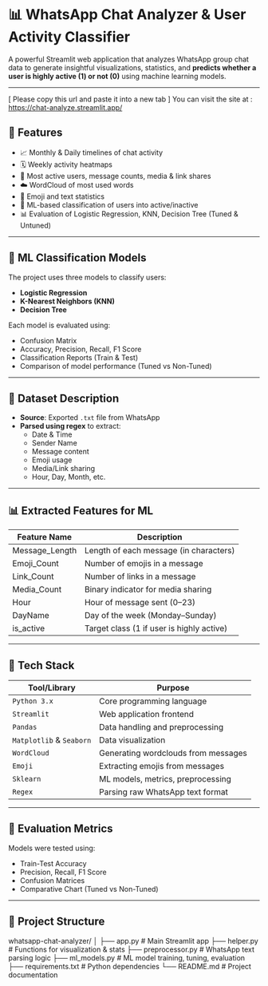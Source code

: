 # 📊 WhatsApp Chat Analyzer & User Activity Classifier

A powerful Streamlit web application that analyzes WhatsApp group chat data to generate insightful visualizations, statistics, and **predicts whether a user is highly active (1) or not (0)** using machine learning models.

---
[ Please copy this url and paste it into a new tab ]
You can visit the site at :
https://chat-analyze.streamlit.app/

## 🚀 Features

- 📈 Monthly & Daily timelines of chat activity  
- 🗓️ Weekly activity heatmaps  
- 🧍 Most active users, message counts, media & link shares  
- ☁️ WordCloud of most used words  
- 🔡 Emoji and text statistics  
- 🤖 ML-based classification of users into active/inactive  
- 📊 Evaluation of Logistic Regression, KNN, Decision Tree (Tuned & Untuned)

---

## 🧠 ML Classification Models

The project uses three models to classify users:
- **Logistic Regression**
- **K-Nearest Neighbors (KNN)**
- **Decision Tree**

Each model is evaluated using:
- Confusion Matrix  
- Accuracy, Precision, Recall, F1 Score  
- Classification Reports (Train & Test)  
- Comparison of model performance (Tuned vs Non-Tuned)

---

## 📁 Dataset Description

- **Source**: Exported `.txt` file from WhatsApp  
- **Parsed using regex** to extract:
  - Date & Time
  - Sender Name
  - Message content
  - Emoji usage
  - Media/Link sharing
  - Hour, Day, Month, etc.

---

## 📊 Extracted Features for ML

| Feature Name      | Description                                  |
|-------------------|----------------------------------------------|
| Message_Length    | Length of each message (in characters)       |
| Emoji_Count       | Number of emojis in a message                |
| Link_Count        | Number of links in a message                 |
| Media_Count       | Binary indicator for media sharing          |
| Hour              | Hour of message sent (0–23)                  |
| DayName           | Day of the week (Monday–Sunday)             |
| is_active         | Target class (1 if user is highly active)    |

---

## 🔧 Tech Stack

| Tool/Library      | Purpose                                      |
|-------------------|----------------------------------------------|
| `Python 3.x`      | Core programming language                    |
| `Streamlit`       | Web application frontend                     |
| `Pandas`          | Data handling and preprocessing              |
| `Matplotlib` & `Seaborn` | Data visualization                  |
| `WordCloud`       | Generating wordclouds from messages          |
| `Emoji`           | Extracting emojis from messages              |
| `Sklearn`         | ML models, metrics, preprocessing            |
| `Regex`           | Parsing raw WhatsApp text format             |

---

## 🧪 Evaluation Metrics

Models were tested using:

- Train-Test Accuracy
- Precision, Recall, F1 Score
- Confusion Matrices
- Comparative Chart (Tuned vs Non-Tuned)

---
## 📁 Project Structure
whatsapp-chat-analyzer/
│
├── app.py             # Main Streamlit app
├── helper.py          # Functions for visualization & stats
├── preprocessor.py    # WhatsApp text parsing logic
├── ml_models.py       # ML model training, tuning, evaluation
├── requirements.txt   # Python dependencies
└── README.md          # Project documentation


